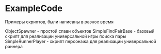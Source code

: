 # ExampleCode
Примеры скриптов, были написаны в разное время

ObjectSpawner - простой спавн объектов
SimpleFindPairBase - базовый скрипт для реализации универсальной игры поиска пары
SimpleRunnerPlayer - скрипт персонажа для реализации универсальной раннера
